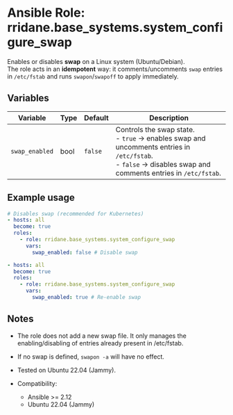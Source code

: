 # Ansible Role: rridane.base_systems.system_configure_swap

Enables or disables **swap** on a Linux system (Ubuntu/Debian).  
The role acts in an **idempotent** way: it comments/uncomments `swap` entries in `/etc/fstab` and runs `swapon`/`swapoff` to apply immediately.

## Variables

| Variable       | Type  | Default | Description |
|----------------|-------|---------|-------------|
| `swap_enabled` | bool  | `false` | Controls the swap state. <br> - `true` → enables swap and uncomments entries in `/etc/fstab`. <br> - `false` → disables swap and comments entries in `/etc/fstab`. |

## Example usage

```yaml
# Disables swap (recommended for Kubernetes)
- hosts: all
  become: true
  roles:
    - role: rridane.base_systems.system_configure_swap
      vars:
        swap_enabled: false # Disable swap
```

```yaml
- hosts: all
  become: true
  roles:
    - role: rridane.base_systems.system_configure_swap
      vars:
        swap_enabled: true # Re-enable swap
```

## Notes

- The role does not add a new swap file. It only manages the enabling/disabling of entries already present in /etc/fstab.

- If no swap is defined, `swapon -a` will have no effect.

- Tested on Ubuntu 22.04 (Jammy).

- Compatibility:

  - Ansible >= 2.12  
  - Ubuntu 22.04 (Jammy)
